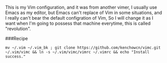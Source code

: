 This is my Vim configuration, and it was from another vimer, I usually use Emacs as my editor, but Emacs can't replace of Vim in some situations, and I really can't bear the default configration of Vim, So I will change it as I want when I'm going to possess that machine everytime, this is called "revolution".

###Recipe

	mv ~/.vim ~/.vim_bk ; git clone https://github.com/kenchowcn/vimc.git ~/.vim/vimc && ln -s ~/.vim/vimc/vimrc ~/.vimrc && echo "Install success."
